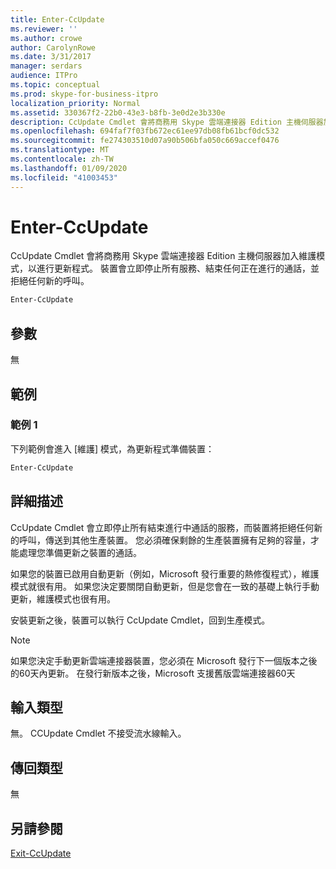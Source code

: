 ```yaml
---
title: Enter-CcUpdate
ms.reviewer: ''
ms.author: crowe
author: CarolynRowe
ms.date: 3/31/2017
manager: serdars
audience: ITPro
ms.topic: conceptual
ms.prod: skype-for-business-itpro
localization_priority: Normal
ms.assetid: 330367f2-22b0-43e3-b8fb-3e0d2e3b330e
description: CcUpdate Cmdlet 會將商務用 Skype 雲端連接器 Edition 主機伺服器加入維護模式，以進行更新程式。 裝置會立即停止所有服務、結束任何正在進行的通話，並拒絕任何新的呼叫。
ms.openlocfilehash: 694faf7f03fb672ec61ee97db08fb61bcf0dc532
ms.sourcegitcommit: fe274303510d07a90b506bfa050c669accef0476
ms.translationtype: MT
ms.contentlocale: zh-TW
ms.lasthandoff: 01/09/2020
ms.locfileid: "41003453"
---
```

# <a name="enter-ccupdate"></a>Enter-CcUpdate

CcUpdate Cmdlet 會將商務用 Skype 雲端連接器 Edition 主機伺服器加入維護模式，以進行更新程式。 裝置會立即停止所有服務、結束任何正在進行的通話，並拒絕任何新的呼叫。
  
```powershell
Enter-CcUpdate
```

## <a name="parameters"></a>參數

無
  
## <a name="examples"></a>範例
<a name="Examples"> </a>

### <a name="example-1"></a>範例 1

下列範例會進入 [維護] 模式，為更新程式準備裝置：
  
```powershell
Enter-CcUpdate 
```

## <a name="detailed-description"></a>詳細描述
<a name="DetailedDescription"> </a>

CcUpdate Cmdlet 會立即停止所有結束進行中通話的服務，而裝置將拒絕任何新的呼叫，傳送到其他生產裝置。 您必須確保剩餘的生產裝置擁有足夠的容量，才能處理您準備更新之裝置的通話。
  
如果您的裝置已啟用自動更新（例如，Microsoft 發行重要的熱修復程式），維護模式就很有用。 如果您決定要關閉自動更新，但是您會在一致的基礎上執行手動更新，維護模式也很有用。
  
安裝更新之後，裝置可以執行 CcUpdate Cmdlet，回到生產模式。
  
> [!NOTE]
> 如果您決定手動更新雲端連接器裝置，您必須在 Microsoft 發行下一個版本之後的60天內更新。 在發行新版本之後，Microsoft 支援舊版雲端連接器60天 
  
## <a name="input-types"></a>輸入類型
<a name="InputTypes"> </a>

無。 CCUpdate Cmdlet 不接受流水線輸入。
  
## <a name="return-types"></a>傳回類型
<a name="ReturnTypes"> </a>

無 
  
## <a name="see-also"></a>另請參閱
<a name="ReturnTypes"> </a>

[Exit-CcUpdate](exit-ccupdate.md)
  

